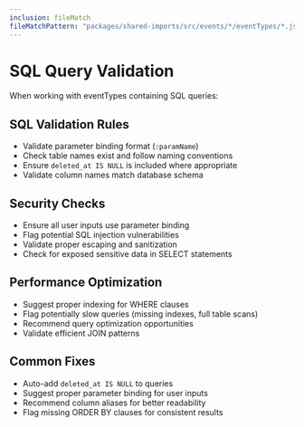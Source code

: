 ```yaml
---
inclusion: fileMatch
fileMatchPattern: "packages/shared-imports/src/events/*/eventTypes/*.js"
---
```


# SQL Query Validation

When working with eventTypes containing SQL queries:

## SQL Validation Rules

- Validate parameter binding format (`:paramName`)
- Check table names exist and follow naming conventions
- Ensure `deleted_at IS NULL` is included where appropriate
- Validate column names match database schema

## Security Checks

- Ensure all user inputs use parameter binding
- Flag potential SQL injection vulnerabilities
- Validate proper escaping and sanitization
- Check for exposed sensitive data in SELECT statements

## Performance Optimization

- Suggest proper indexing for WHERE clauses
- Flag potentially slow queries (missing indexes, full table scans)
- Recommend query optimization opportunities
- Validate efficient JOIN patterns

## Common Fixes

- Auto-add `deleted_at IS NULL` to queries
- Suggest proper parameter binding for user inputs
- Recommend column aliases for better readability
- Flag missing ORDER BY clauses for consistent results
